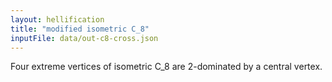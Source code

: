 ```yaml
---
layout: hellification
title: "modified isometric C_8"
inputFile: data/out-c8-cross.json
---
```


Four extreme vertices of isometric C_8 are 2-dominated by a central vertex.